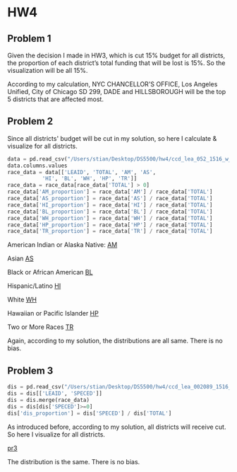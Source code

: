 # HW4

## Problem 1

Given the decision I made in HW3, which is cut 15% budget for all districts, the proportion of each district’s total funding that will be lost is 15%. So the visualization will be all 15%.

[](https://github.com/stiangithub/HW4/blob/master/pr1.png)

According to my calculation, NYC CHANCELLOR'S OFFICE, Los Angeles Unified, City of Chicago SD 299, DADE	and HILLSBOROUGH will be the top 5 districts that are affected most.

## Problem 2

Since all districts' budget will be cut in my solution, so here I calculate & visualize for all districts.

```python
data = pd.read_csv("/Users/stian/Desktop/DS5500/hw4/ccd_lea_052_1516_w_1a_011717.csv")
data.columns.values
race_data = data[['LEAID', 'TOTAL', 'AM', 'AS', 
           'HI', 'BL', 'WH', 'HP', 'TR']]
race_data = race_data[race_data['TOTAL'] > 0]
race_data['AM_proportion'] = race_data['AM'] / race_data['TOTAL']
race_data['AS_proportion'] = race_data['AS'] / race_data['TOTAL']
race_data['HI_proportion'] = race_data['HI'] / race_data['TOTAL']
race_data['BL_proportion'] = race_data['BL'] / race_data['TOTAL']
race_data['WH_proportion'] = race_data['WH'] / race_data['TOTAL']
race_data['HP_proportion'] = race_data['HP'] / race_data['TOTAL']
race_data['TR_proportion'] = race_data['TR'] / race_data['TOTAL']
```

American Indian or Alaska Native:
[AM](https://github.com/stiangithub/HW4/blob/master/AM.png)

Asian
[AS](https://github.com/stiangithub/HW4/blob/master/AS.png)

Black or African American
[BL](https://github.com/stiangithub/HW4/blob/master/BL.png)

Hispanic/Latino
[HI](https://github.com/stiangithub/HW4/blob/master/HI.png)

White
[WH](https://github.com/stiangithub/HW4/blob/master/WH.png)

Hawaiian or Pacific Islander
[HP](https://github.com/stiangithub/HW4/blob/master/HP.png)

Two or More Races
[TR](https://github.com/stiangithub/HW4/blob/master/TR.png)

Again, according to my solution, the distributions are all same. There is no bias.

## Problem 3

``` Python
dis = pd.read_csv("/Users/stian/Desktop/DS5500/hw4/ccd_lea_002089_1516_w_1a_011717.csv")
dis = dis[['LEAID', 'SPECED']]
dis = dis.merge(race_data)
dis = dis[dis['SPECED']>=0]
dis['dis_proportion'] = dis['SPECED'] / dis['TOTAL']
```

As introduced before, according to my solution, all districts will receive cut. So here I visualize for all districts.

[pr3](https://github.com/stiangithub/HW4/blob/master/PR3.png)

The distribution is the same. There is no bias.



